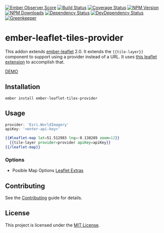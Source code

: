 [![Ember Observer Score](http://emberobserver.com/badges/ember-leaflet-tiles-provider.svg)](http://emberobserver.com/addons/ember-leaflet-tiles-provider)
[![Build Status](https://travis-ci.org/devotox/ember-leaflet-tiles-provider.svg)](http://travis-ci.org/devotox/ember-leaflet-tiles-provider)
[![Coverage Status](https://codecov.io/gh/devotox/ember-leaflet-tiles-provider/branch/master/graph/badge.svg)](https://codecov.io/gh/devotox/ember-leaflet-tiles-provider)
[![NPM Version](https://badge.fury.io/js/ember-leaflet-tiles-provider.svg)](http://badge.fury.io/js/ember-leaflet-tiles-provider)
[![NPM Downloads](https://img.shields.io/npm/dm/ember-leaflet-tiles-provider.svg)](https://www.npmjs.org/package/ember-leaflet-tiles-provider)
[![Dependency Status](https://david-dm.org/devotox/ember-leaflet-tiles-provider.svg)](https://david-dm.org/devotox/ember-leaflet-tiles-provider)
[![DevDependency Status](https://david-dm.org/devotox/ember-leaflet-tiles-provider/dev-status.svg)](https://david-dm.org/devotox/ember-leaflet-tiles-provider#info=devDependencies)
[![Greenkeeper](https://badges.greenkeeper.io/devotox/ember-leaflet-tiles-provider.svg)](https://greenkeeper.io/)

ember-leaflet-tiles-provider
==============================================================================

This addon extends [ember-leaflet](http://www.ember-leaflet.com/) 2.0. It extends the `{{tile-layer}}` component to support using a provider instead of a URL.
It uses [this leaflet extension](https://github.com/leaflet-extras/leaflet-providers) to accomplish that.

[DEMO](https://devotox.github.io/ember-leaflet-tiles-provider)

Installation
------------------------------------------------------------------------------

```
ember install ember-leaflet-tiles-provider
```

Usage
------------------------------------------------------------------------------

```javascript
provider: 'Esri.WorldImagery'
apiKey: '<enter-api-key>'
````

```hbs
{{#leaflet-map lat=51.512983 lng=-0.138289 zoom=12}}
  {{tile-layer provider=provider apiKey=apiKey}}
{{/leaflet-map}}
```

### Options
* Posible Map Options [Leaflet Extras](http://leaflet-extras.github.io/leaflet-providers/preview/index.html)

Contributing
------------------------------------------------------------------------------

See the [Contributing](CONTRIBUTING.md) guide for details.

License
------------------------------------------------------------------------------

This project is licensed under the [MIT License](LICENSE.md).
